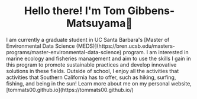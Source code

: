 <h1 align="center">Hello there! I'm Tom Gibbens-Matsuyama👋</h1>
I am currently a graduate student in UC Santa Barbara's [Master of Environmental Data Science (MEDS)](https://bren.ucsb.edu/masters-programs/master-environmental-data-science) program. I am interested in marine ecology and fisheries management and aim to use the skills I gain in this program to promote sustainable practices and develop innovative solutions in these fields. Outside of school, I enjoy all the activities that activities that Southern California has to offer, such as hiking, surfing, fishing, and being in the sun! Learn more about me on my personal website, [tommats00.github.io](https://tommats00.github.io/)
<!--
**tommats00/tommats00** is a ✨ _special_ ✨ repository because its `README.md` (this file) appears on your GitHub profile.


Here are some ideas to get you started:

- 🔭 I’m currently working on ...
- 🌱 I’m currently learning ...
- 👯 I’m looking to collaborate on ...
- 🤔 I’m looking for help with ...
- 💬 Ask me about ...
- 📫 How to reach me: ...
- 😄 Pronouns: ...
- ⚡ Fun fact: ...
-->
